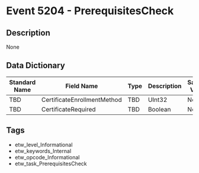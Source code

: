 # Event 5204 - PrerequisitesCheck

## Description
None

## Data Dictionary
|Standard Name|Field Name|Type|Description|Sample Value|
|---|---|---|---|---|
|TBD|CertificateEnrollmentMethod|TBD|UInt32|None|None|
|TBD|CertificateRequired|TBD|Boolean|None|None|

## Tags
* etw_level_Informational
* etw_keywords_Internal
* etw_opcode_Informational
* etw_task_PrerequisitesCheck